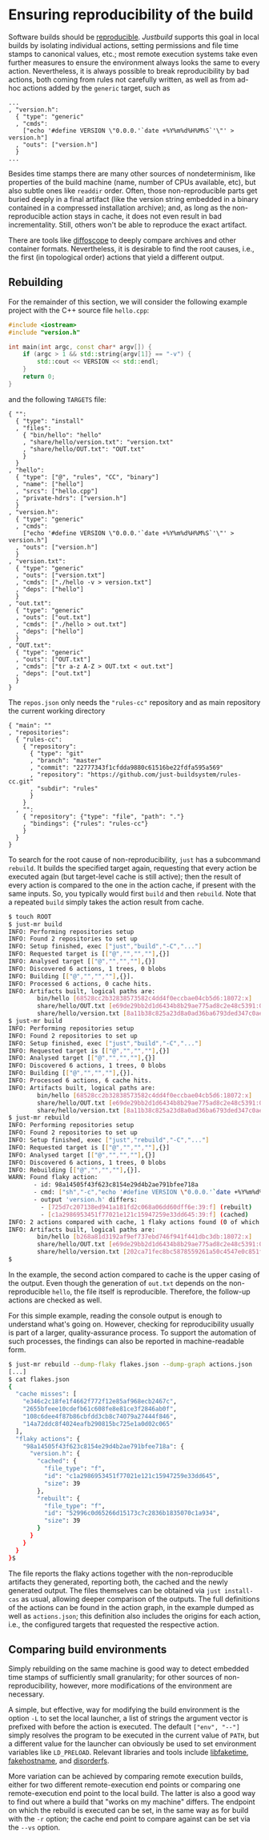 Ensuring reproducibility of the build
=====================================

Software builds should be
[reproducible](https://reproducible-builds.org/). *Justbuild*
supports this goal in local builds by isolating individual actions,
setting permissions and file time stamps to canonical values, etc.; most
remote execution systems take even further measures to ensure the
environment always looks the same to every action. Nevertheless, it is
always possible to break reproducibility by bad actions, both coming
from rules not carefully written, as well as from ad-hoc actions added
by the `generic` target, such as

``` jsonc
...
, "version.h":
  { "type": "generic"
  , "cmds":
    ["echo '#define VERSION \"0.0.0.'`date +%Y%m%d%H%M%S`'\"' > version.h"]
  , "outs": ["version.h"]
  }
...
```

Besides time stamps there are many other sources of nondeterminism, like
properties of the build machine (name, number of CPUs available, etc),
but also subtle ones like `readdir` order. Often, those non-reproducible
parts get buried deeply in a final artifact (like the version string
embedded in a binary contained in a compressed installation archive);
and, as long as the non-reproducible action stays in cache, it does not
even result in bad incrementality. Still, others won't be able to
reproduce the exact artifact.

There are tools like [diffoscope](https://diffoscope.org/) to deeply
compare archives and other container formats. Nevertheless, it is
desirable to find the root causes, i.e., the first (in topological
order) actions that yield a different output.

Rebuilding
----------

For the remainder of this section, we will consider the following
example project with the C++ source file `hello.cpp`:

``` {.cpp srcname="hello.cpp"}
#include <iostream>
#include "version.h"

int main(int argc, const char* argv[]) {
    if (argc > 1 && std::string{argv[1]} == "-v") {
        std::cout << VERSION << std::endl;
    }
    return 0;
}
```

and the following `TARGETS` file:

``` {.jsonc srcname="TARGETS"}
{ "":
  { "type": "install"
  , "files":
    { "bin/hello": "hello"
    , "share/hello/version.txt": "version.txt"
    , "share/hello/OUT.txt": "OUT.txt"
    }
  }
, "hello":
  { "type": ["@", "rules", "CC", "binary"]
  , "name": ["hello"]
  , "srcs": ["hello.cpp"]
  , "private-hdrs": ["version.h"]
  }
, "version.h":
  { "type": "generic"
  , "cmds":
    ["echo '#define VERSION \"0.0.0.'`date +%Y%m%d%H%M%S`'\"' > version.h"]
  , "outs": ["version.h"]
  }
, "version.txt":
  { "type": "generic"
  , "outs": ["version.txt"]
  , "cmds": ["./hello -v > version.txt"]
  , "deps": ["hello"]
  }
, "out.txt":
  { "type": "generic"
  , "outs": ["out.txt"]
  , "cmds": ["./hello > out.txt"]
  , "deps": ["hello"]
  }
, "OUT.txt":
  { "type": "generic"
  , "outs": ["OUT.txt"]
  , "cmds": ["tr a-z A-Z > OUT.txt < out.txt"]
  , "deps": ["out.txt"]
  }
}
```

The `repos.json` only needs the `"rules-cc"` repository and as main repository
the current working directory

``` {.jsonc srcname="repos.json"}
{ "main": ""
, "repositories":
  { "rules-cc":
    { "repository":
      { "type": "git"
      , "branch": "master"
      , "commit": "22777343f1cfdda9880c61516be22fdfa595a569"
      , "repository": "https://github.com/just-buildsystem/rules-cc.git"
      , "subdir": "rules"
      }
    }
  , "":
    { "repository": {"type": "file", "path": "."}
    , "bindings": {"rules": "rules-cc"}
    }
  }
}
```

To search for the root cause of non-reproducibility, `just` has a
subcommand `rebuild`. It builds the specified target again, requesting
that every action be executed again (but target-level cache is still
active); then the result of every action is compared to the one in the
action cache, if present with the same inputs. So, you typically would
first `build` and then `rebuild`. Note that a repeated `build` simply
takes the action result from cache.

``` sh
$ touch ROOT
$ just-mr build
INFO: Performing repositories setup
INFO: Found 2 repositories to set up
INFO: Setup finished, exec ["just","build","-C","..."]
INFO: Requested target is [["@","","",""],{}]
INFO: Analysed target [["@","","",""],{}]
INFO: Discovered 6 actions, 1 trees, 0 blobs
INFO: Building [["@","","",""],{}].
INFO: Processed 6 actions, 0 cache hits.
INFO: Artifacts built, logical paths are:
        bin/hello [68528cc2b32838573582c4dd4f0eccbae04cb5d6:18072:x]
        share/hello/OUT.txt [e69de29bb2d1d6434b8b29ae775ad8c2e48c5391:0:f]
        share/hello/version.txt [8a11b38c825a23d8a0ad36ba6793ded347c0aec8:21:f]
$ just-mr build
INFO: Performing repositories setup
INFO: Found 2 repositories to set up
INFO: Setup finished, exec ["just","build","-C","..."]
INFO: Requested target is [["@","","",""],{}]
INFO: Analysed target [["@","","",""],{}]
INFO: Discovered 6 actions, 1 trees, 0 blobs
INFO: Building [["@","","",""],{}].
INFO: Processed 6 actions, 6 cache hits.
INFO: Artifacts built, logical paths are:
        bin/hello [68528cc2b32838573582c4dd4f0eccbae04cb5d6:18072:x]
        share/hello/OUT.txt [e69de29bb2d1d6434b8b29ae775ad8c2e48c5391:0:f]
        share/hello/version.txt [8a11b38c825a23d8a0ad36ba6793ded347c0aec8:21:f]
$ just-mr rebuild
INFO: Performing repositories setup
INFO: Found 2 repositories to set up
INFO: Setup finished, exec ["just","rebuild","-C","..."]
INFO: Requested target is [["@","","",""],{}]
INFO: Analysed target [["@","","",""],{}]
INFO: Discovered 6 actions, 1 trees, 0 blobs
INFO: Rebuilding [["@","","",""],{}].
WARN: Found flaky action:
       - id: 98a14505f43f623c8154e29d4b2ae791bfee718a
       - cmd: ["sh","-c","echo '#define VERSION \"0.0.0.'`date +%Y%m%d%H%M%S`'\"' > version.h\n"]
       - output 'version.h' differs:
         - [725d7c207138ed941a181fd2c068a06dd60dff6e:39:f] (rebuilt)
         - [c1a2986953451f77021e121c15947259e33dd645:39:f] (cached)
INFO: 2 actions compared with cache, 1 flaky actions found (0 of which tainted), no cache entry found for 4 actions.
INFO: Artifacts built, logical paths are:
        bin/hello [b268a81d3192af9ef737ebd746f941f441dbc3db:18072:x]
        share/hello/OUT.txt [e69de29bb2d1d6434b8b29ae775ad8c2e48c5391:0:f]
        share/hello/version.txt [202ca71fec8bc5878559261a50c4547e0c851fb1:21:f]
$
```

In the example, the second action compared to cache is the upper casing
of the output. Even though the generation of `out.txt` depends on the
non-reproducible `hello`, the file itself is reproducible. Therefore,
the follow-up actions are checked as well.

For this simple example, reading the console output is enough to
understand what's going on. However, checking for reproducibility
usually is part of a larger, quality-assurance process. To support the
automation of such processes, the findings can also be reported in
machine-readable form.

``` sh
$ just-mr rebuild --dump-flaky flakes.json --dump-graph actions.json
[...]
$ cat flakes.json
{
  "cache misses": [
    "e346c2c18fe1f4662f772f12e85af968ecb2467c",
    "2655bfeee10cdefb61c608fe8e81ce3f2846ab0f",
    "108c6dee4f87b86cbfdd3cb8c74079a27444f846",
    "14a72ddc8f4024eafb290815bc725e1a0d02c065"
  ],
  "flaky actions": {
    "98a14505f43f623c8154e29d4b2ae791bfee718a": {
      "version.h": {
        "cached": {
          "file_type": "f",
          "id": "c1a2986953451f77021e121c15947259e33dd645",
          "size": 39
        },
        "rebuilt": {
          "file_type": "f",
          "id": "52996c0d65266d15173c7c2836b1835070c1a934",
          "size": 39
        }
      }
    }
  }
}$
```

The file reports the flaky actions together with the non-reproducible
artifacts they generated, reporting both, the cached and the newly
generated output. The files themselves can be obtained via `just
install-cas` as usual, allowing deeper comparison of the outputs. The
full definitions of the actions can be found in the action graph, in the
example dumped as well as `actions.json`; this definition also includes
the origins for each action, i.e., the configured targets that requested
the respective action.

Comparing build environments
----------------------------

Simply rebuilding on the same machine is good way to detect embedded
time stamps of sufficiently small granularity; for other sources of
non-reproducibility, however, more modifications of the environment are
necessary.

A simple, but effective, way for modifying the build environment is the
option `-L` to set the local launcher, a list of strings the argument
vector is prefixed with before the action is executed. The default
`["env", "--"]` simply resolves the program to be executed in the
current value of `PATH`, but a different value for the launcher can
obviously be used to set environment variables like `LD_PRELOAD`.
Relevant libraries and tools include
[libfaketime](https://github.com/wolfcw/libfaketime),
[fakehostname](https://github.com/dtcooper/fakehostname), and
[disorderfs](https://salsa.debian.org/reproducible-builds/disorderfs).

More variation can be achieved by comparing remote execution builds,
either for two different remote-execution end points or comparing one
remote-execution end point to the local build. The latter is also a good
way to find out where a build that "works on my machine" differs. The
endpoint on which the rebuild is executed can be set, in the same way as
for build with the `-r` option; the cache end point to compare against
can be set via the `--vs` option.
